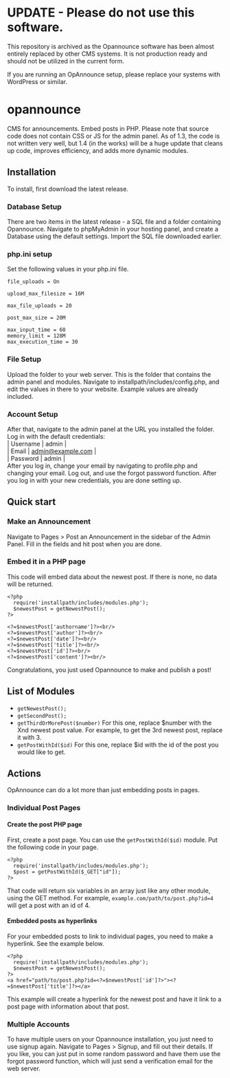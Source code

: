 # UPDATE - Please do not use this software.
This repository is archived as the Opannounce software has been almost entirely replaced by other CMS systems. It is not production ready and should not be utilized in the current form.

If you are running an OpAnnounce setup, please replace your systems with WordPress or similar.

# opannounce
CMS for announcements. Embed posts in PHP. Please note that source code does not contain CSS or JS for the admin panel. As of 1.3, the code is not written very well, but 1.4 (in the works) will be a huge update that cleans up code, improves efficiency, and adds more dynamic modules.

## Installation
To install, first download the latest release.

### Database Setup
There are two items in the latest release - a SQL file and a folder containing Opannounce. Navigate to phpMyAdmin in your hosting panel, and create a Database using the default settings. Import the SQL file downloaded earlier.

### php.ini setup
Set the following values in your php.ini file.
```
file_uploads = On
 
upload_max_filesize = 16M
 
max_file_uploads = 20
 
post_max_size = 20M
 
max_input_time = 60
memory_limit = 128M
max_execution_time = 30
```

### File Setup
Upload the folder to your web server. This is the folder that contains the admin panel and modules. Navigate to installpath/includes/config.php, and edit the values in there to your website. Example values are already included.

### Account Setup
After that, navigate to the admin panel at the URL you installed the folder. Log in with the default credentials:<br/>
| Username | admin             |<br/>
| Email    | admin@example.com |<br/>
| Password | admin             |<br/>
After you log in, change your email by navigating to profile.php and changing your email. Log out, and use the forgot password function. After you log in with your new credentials, you are done setting up.

## Quick start

### Make an Announcement
Navigate to Pages > Post an Announcement in the sidebar of the Admin Panel. Fill in the fields and hit post when you are done.

### Embed it in a PHP page
This code will embed data about the newest post. If there is none, no data will be returned.
```
<?php
  require('installpath/includes/modules.php');
  $newestPost = getNewestPost();
?>

<?=$newestPost['authorname']?><br/>
<?=$newestPost['author']?><br/>
<?=$newestPost['date']?><br/>
<?=$newestPost['title']?><br/>
<?=$newestPost['id']?><br/>
<?=$newestPost['content']?><br/>
```
Congratulations, you just used Opannounce to make and publish a post!

## List of Modules
- `getNewestPost();`
- `getSecondPost();`
- `getThirdOrMorePost($number)` For this one, replace $number with the Xnd newest post value. For example, to get the 3rd newest post, replace it with 3.
- `getPostWithId($id)` For this one, replace $id with the id of the post you would like to get.

## Actions
OpAnnounce can do a lot more than just embedding posts in pages.

### Individual Post Pages

#### Create the post PHP page
First, create a post page. You can use the `getPostWithId($id)` module. Put the following code in your page.

```
<?php
  require('installpath/includes/modules.php');
  $post = getPostWithId($_GET["id"]);
?>
```
That code will return six variables in an array just like any other module, using the GET method. For example, `example.com/path/to/post.php?id=4` will get a post with an id of 4.

#### Embedded posts as hyperlinks
For your embedded posts to link to individual pages, you need to make a hyperlink. See the example below.
```
<?php
  require('installpath/includes/modules.php');
  $newestPost = getNewestPost();
?>
<a href="path/to/post.php?id=<?=$newestPost['id']?>"><?=$newestPost['title']?></a>
```
This example will create a hyperlink for the newest post and have it link to a post page with information about that post.

### Multiple Accounts
To have multiple users on your Opannounce installation, you just need to use signup again. Navigate to Pages > Signup, and fill out their details. If you like, you can just put in some random password and have them use the forgot password function, which will just send a verification email for the web server.
